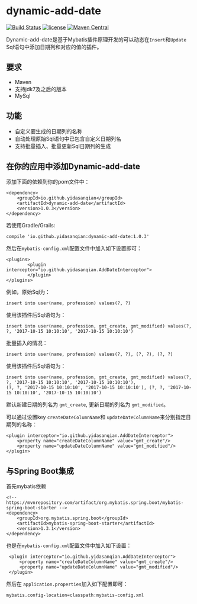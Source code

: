 # dynamic-add-date
[![Build Status](https://travis-ci.org/yidasanqian/dynamic-add-date.svg?branch=master)](https://travis-ci.org/yidasanqian/dynamic-add-date) 
[![license](https://img.shields.io/github/license/mashape/apistatus.svg)](https://github.com/yidasanqian/dynamic-add-date/blob/master/LICENSE)
[![Maven Central](https://img.shields.io/badge/maven--central-1.0.3-blue.svg)](http://search.maven.org/#artifactdetails%7Cio.github.yidasanqian%7Cdynamic-add-date%7C1.0.3%7Cjar)

Dynamic-add-date是基于Mybatis插件原理开发的可以动态在`Insert`和`Update` Sql语句中添加日期列和对应的值的插件。 

## 要求
- Maven
- 支持jdk7及之后的版本
- MySql

## 功能
- 自定义要生成的日期列的名称
- 自动处理原始Sql语句中已包含自定义日期列名
- 支持批量插入、批量更新Sql日期列的生成

## 在你的应用中添加Dynamic-add-date
添加下面的依赖到你的pom文件中：
```
<dependency>
    <groupId>io.github.yidasanqian</groupId>
    <artifactId>dynamic-add-date</artifactId>
    <version>1.0.3</version>
</dependency>
```

若使用Gradle/Grails:
```
compile 'io.github.yidasanqian:dynamic-add-date:1.0.3'
```


然后在`mybatis-config.xml`配置文件中加入如下设置即可：
```
<plugins>
        <plugin interceptor="io.github.yidasanqian.AddDateInterceptor">
        </plugin>
</plugins>
```

例如，原始Sql为：
 ```
 insert into user(name, profession) values(?, ?)
 ```

使用该插件后Sql语句为：
 ```
 insert into user(name, profession, gmt_create, gmt_modified) values(?, ?, '2017-10-15 10:10:10', '2017-10-15 10:10:10')
 ```
 
 批量插入的情况：
 ```
 insert into user(name, profession) values(?, ?), (?, ?), (?, ?)
 ```
 
 使用该插件后Sql语句为：
 ```
 insert into user(name, profession, gmt_create, gmt_modified) values(?, ?, '2017-10-15 10:10:10', '2017-10-15 10:10:10'),
 (?, ?, '2017-10-15 10:10:10', '2017-10-15 10:10:10'), (?, ?, '2017-10-15 10:10:10', '2017-10-15 10:10:10')
 ```
 
 默认新建日期的列名为 `gmt_create`, 更新日期的列名为 `gmt_modified`。
 
 可以通过设置key `createDateColumnName`和 `updateDateColumnName`来分别指定日期列的名称：
 ```
 <plugin interceptor="io.github.yidasanqian.AddDateInterceptor">
     <property name="createDateColumnName" value="gmt_create"/>
     <property name="updateDateColumnName" value="gmt_modified"/>
 </plugin>
 ```
 
## 与Spring Boot集成
首先mybatis依赖
```
<!-- https://mvnrepository.com/artifact/org.mybatis.spring.boot/mybatis-spring-boot-starter -->
<dependency>
    <groupId>org.mybatis.spring.boot</groupId>
    <artifactId>mybatis-spring-boot-starter</artifactId>
    <version>1.3.1</version>
</dependency>
```
也是在`mybatis-config.xml`配置文件中加入如下设置：
```
 <plugin interceptor="io.github.yidasanqian.AddDateInterceptor">
     <property name="createDateColumnName" value="gmt_create"/>
     <property name="updateDateColumnName" value="gmt_modified"/>
 </plugin>
```
然后在 `application.properties`加入如下配置即可：
```
mybatis.config-location=classpath:mybatis-config.xml
```

